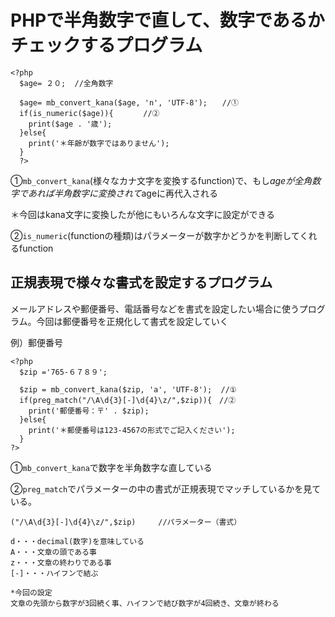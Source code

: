 # PHPで半角数字で直して、数字であるかチェックするプログラム


```
<?php
  $age= ２０;  //全角数字

  $age= mb_convert_kana($age, 'n', 'UTF-8');　　//①
  if(is_numeric($age)){　　　　//②
    print($age . '歳');
  }else{
    print('＊年齢が数字ではありません');
  }
  ?>
```


①`mb_convert_kana`(様々なカナ文字を変換するfunction)で、もし$ageが全角数字であれば半角数字に変換されて$ageに再代入される

＊今回はkana文字に変換したが他にもいろんな文字に設定ができる

②`is_numeric`(functionの種類)はパラメーターが数字かどうかを判断してくれるfunction



## 正規表現で様々な書式を設定するプログラム

メールアドレスや郵便番号、電話番号などを書式を設定したい場合に使うプログラム。今回は郵便番号を正規化して書式を設定していく

例）郵便番号
```
<?php
  $zip ='765-６７８９';

  $zip = mb_convert_kana($zip, 'a', 'UTF-8');  //①
  if(preg_match("/\A\d{3}[-]\d{4}\z/",$zip)){　//②
    print('郵便番号：〒' . $zip);
  }else{
    print('＊郵便番号は123-4567の形式でご記入ください');
  }
?>
```

①`mb_convert_kana`で数字を半角数字な直している

②`preg_match`でパラメーターの中の書式が正規表現でマッチしているかを見ている。
```
("/\A\d{3}[-]\d{4}\z/",$zip)     //パラメーター（書式）

d・・・decimal(数字)を意味している
A・・・文章の頭である事
z・・・文章の終わりである事
[-]・・・ハイフンで結ぶ

*今回の設定
文章の先頭から数字が3回続く事、ハイフンで結び数字が4回続き、文章が終わる
```










